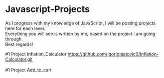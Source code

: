 # Javascript-Projects
As I progress with my knowledge of JavaScript, I will be posting projects here for each level. <br>
Everything you will see is written by me, based on the project I am going through. <br>
Best regards!

#1 Project Inflation_Calculator
https://github.com/IgorIgnjatovic0/Inflation-Calculator.git
<br><br>
#1 Project Add_to_cart
